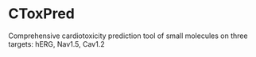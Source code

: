 # CToxPred
Comprehensive cardiotoxicity prediction tool of small molecules on three targets: hERG, Nav1.5, Cav1.2
